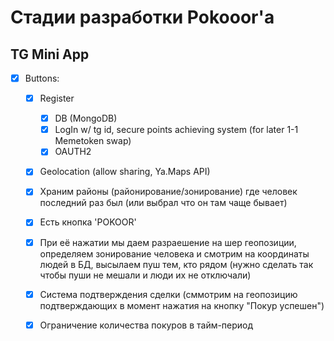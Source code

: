# Стадии разработки Pokooor'a

## TG Mini App 
-[x] Buttons:
    -[x] Register
        -[x] DB (MongoDB)
        -[x] LogIn w/ tg id, secure points achieving system (for later 1-1 Memetoken swap)
        -[x] OAUTH2
    -[x] Geolocation (allow sharing, Ya.Maps API)
    -[x] Храним районы (районирование/зонирование) где человек последний раз был (или выбрал что он там чаще бывает)
    -[x] Есть кнопка 'POKOOR'
    -[x] При её нажатии мы даем разраешение на шер геопозиции, определяем зонирование человека и смотрим на координаты людей в БД, высылаем пуш тем, кто рядом (нужно сделать так чтобы пуши не мешали и люди их не отключали)
    -[x] Система подтверждения сделки (сммотрим на геопозицию подтверждающих в момент нажатия на кнопку "Покур успешен") 
    -[x] Ограничение количества покуров в тайм-период

